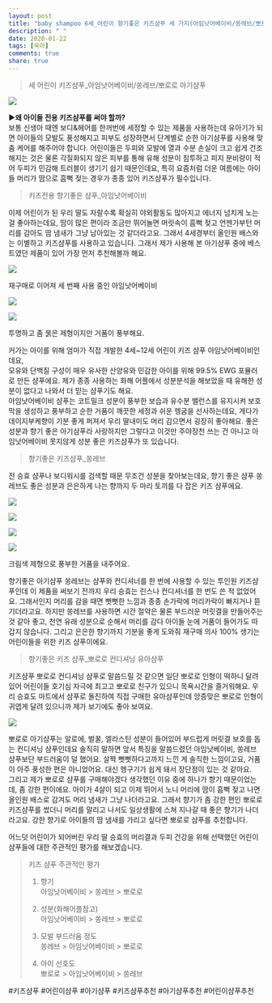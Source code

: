 ```yaml
---
layout: post
title: "baby shampoo 6세_어린이 향기좋은 키즈샴푸 세 가지(아임낫어베이비/쏭레브/뽀로로 아기샴푸 비교, 추천)"
description: " "
date: 2020-01-22
tags: [육아]
comments: true
share: true
---
```



> 세 어린이 키즈샴푸_아임낫어베이비/쏭레브/뽀로로 아기샴푸

![](https://post-phinf.pstatic.net/MjAxOTA3MjJfMTYz/MDAxNTYzNzYxMjY3MzUw.azjmUPDI1eFdmbhQCknlH-Ua2RO_F8a22aeTKeUPhekg.kJu5S3mSv7Q_gOMsBEVhvNZ-dfO95e-9I0zjSlUphs8g.JPEG/image_2007730071563761244731.jpg?type=w1200)

**▶왜 아이들 전용 키즈샴푸를 써야 할까?**  
보통 신생아 때엔 보디&헤어를 한꺼번에 세정할 수 있는 제품을 사용하는데 유아기가 되면 아이들의 모발도 풍성해지고 피부도 성장하면서 단계별로 순한 아기샴푸를 사용해 맞춤 케어를 해주어야 합니다. 어린이들은 두피와 모발에 열과 수분 손실이 크고 쉽게 건조해지는 것은 물론 각질화되지 않은 피부를 통해 유해 성분이 침투하고 피지 분비량이 적어 두피가 민감해 트러블이 생기기 쉽기 때문인데요, 특히 요즘처럼 더운 여름에는 아이들 머리가 땀으로 흠뻑 젖는 경우가 종종 있어 키즈샴푸가 필수입니다.  
  

> 키즈전용 향기좋은 샴푸_아임낫어베이비

이제 어린이가 된 우리 딸도 자랄수록 확실히 야외활동도 많아지고 에너지 넘치게 노는 걸 좋아하는데요, 땀이 많은 편이라 조금만 뛰어놀면 머릿속이 흠뻑 젖고 언젠가부턴 머리를 감아도 땀 냄새가 그냥 남아있는 것 같더라고요. 그래서 4세경부터 올인원 배스와는 이별하고 키즈샴푸를 사용하고 있습니다. 그래서 제가 사용해 본 아기샴푸 중에 베스트였던 제품이 있어 가장 먼저 추천해볼까 해요.

![](https://post-phinf.pstatic.net/MjAxOTA3MjJfNjUg/MDAxNTYzNzY2OTQ4Mjc0.VfJqbWiMYogiBRn94gRdSYu_OkG06is7Vq_qWmCeYw0g.2DnufGNUvw5XR8jhXJl4A4kIj2pnec_iBUS_KqlC_Jsg.JPEG/image_4031162141563766899871.jpg?type=w1200)

재구매로 이어져 세 번째 사용 중인 아임낫어베이비

![](https://post-phinf.pstatic.net/MjAxOTA3MjJfMzQg/MDAxNTYzNzYzMDgyNzQ0.RjbIdaEX7F4J9a0dBI9G7ngG_lQqIV498jAAzB7CdKIg.OpW-Ui2-vmrk-yoTkAVB_1dgpZ5JoPyv17RM4ldcHXYg.JPEG/KakaoTalk_20190722_113050847.jpg?type=w1200)

![](https://post-phinf.pstatic.net/MjAxOTA3MjJfNjgg/MDAxNTYzNzYzMTA0NzEw.c6yUnXpKsVlwBGIpM7mGVDilhn-o0eTQvVTqK2--RpYg.FcLSp0NCLQa7AhgqYzr88nFNvlq_aR0czI9emG5tNhQg.JPEG/image_3800474751563763082859.jpg?type=w1200)

투명하고 좀 묽은 제형이지만 거품이 풍부해요.

커가는 아이를 위해 엄마가 직접 개발한 4세~12세 어린이 키즈 샴푸 아임낫어베이비인데요,  
모유와 단백질 구성이 매우 유사한 산양유와 민감한 아이를 위해 99.5% EWG 포뮬러로 만든 샴푸에요. 제가 종종 사용하는 화해 어플에서 성분분석을 해보았을 때 유해한 성분이 없다고 나와서 더 믿는 샴푸기도 해요.  
아임낫어베이비 샴푸는 코트밀크 성분이 풍부한 보습과 유수분 밸런스를 유지시켜 보호막을 생성하고 풍부하고 순한 거품이 깨끗한 세정과 쉬운 헹굼을 선사하는데요, 게다가 데이지부케향이 기분 좋게 퍼져서 우리 딸내미도 머리 감으면서 굉장히 좋아해요. 좋은 성분과 향기 좋은 아기샴푸라 사랑하지만 그렇다고 이것만 주야장천 쓰는 건 아니고 아임낫어베이비 못지않게 성분 좋은 키즈샴푸가 또 있습니다.

> 향기좋은 키즈샴푸_쏭레브

전 승효 샴푸나 보디워시를 검색할 때문 무조건 성분을 찾아보는데요, 향기 좋은 샴푸 쏭레브도 좋은 성분과 은은하게 나는 향까지 두 마리 토끼를 다 잡은 키즈 샴푸에요.

![](https://post-phinf.pstatic.net/MjAxOTA3MjJfMjU3/MDAxNTYzNzYzMjQzNTM1.aFyK-YKOEavUFhZL5yScBQpOR0H8fy7R8j0-WuSNbDwg.lSqPA9LwJ8u7_qOfBX5gex_9BoaUkD6PReqa94mI8Pwg.JPEG/image_3903840471563763219534.jpg?type=w1200)

![](https://post-phinf.pstatic.net/MjAxOTA3MjJfMTUw/MDAxNTYzNzYzMjA4NTcx.O3RvohuhKh7wUgJmj-B5QsTgdHrga_g_xQJ6b8b4zWAg.yp58x7h6qrMUoUr-W2E0KaSyrXhYm03c1356IxWmKM4g.JPEG/KakaoTalk_20190722_113054547.jpg?type=w1200)

![](https://post-phinf.pstatic.net/MjAxOTA3MjJfNDYg/MDAxNTYzNzYzMjA4NTg4.g8Y0125MfKvzlwD_58tDfKu0LLM_hm2799moAgj6ukkg.-swWYjPrL_bh5tobqgdWyA28rIzY4BHDTxsqh9sl0Ugg.JPEG/KakaoTalk_20190722_113055015.jpg?type=w1200)

![](https://post-phinf.pstatic.net/MjAxOTA3MjJfMjA1/MDAxNTYzNzYzMjA4NjAw.AVqj6s9EtUIDX1Cm0hCvmwLGMCmIpf_a51aSvspIDB8g.cH9OJqUZ5e9Emqtq6V7kPoHGfky5jMvOtdBd34YiJsog.JPEG/KakaoTalk_20190722_113055489.jpg?type=w1200)

크림색 제형으로 풍부한 거품을 내주어요.

향기좋은 아기샴푸 쏭레브는 샴푸와 컨디셔너를 한 번에 사용할 수 있는 투인원 키즈샴푸인데 이 제품을 써보기 전까지 우리 승효는 린스나 컨디셔너를 한 번도 쓴 적 없었어요. 그래서인지 머리를 감을 때면 뻣뻣한 느낌과 종종 손가락에 머리카락이 빠지거나 뜯기더라고요. 하지만 쏭레브를 사용하면 시간 절약은 물론 부드러운 머릿결을 만들어주는 것 같아 좋고, 천연 유래 성분으로 순해서 머리를 감다 아이들 눈에 거품이 들어가도 따갑지 않습니다. 그리고 은은한 향기까지 기분을 좋게 도와줘 재구매 의사 100% 생기는 어린이들을 위한 키즈 샴푸이에요.  
  

> 향기좋은 키즈 샴푸_뽀로로 컨디셔닝 유아샴푸

키즈샴푸 뽀로로 컨디셔닝 샴푸로 말씀드릴 것 같으면 일단 뽀로로 인형이 떡하니 달려 있어 어린이들 호기심 자극에 최고고 뽀로로 친구가 있으니 목욕시간을 즐거워해요. 우리 승효도 마트에서 샴푸로 돌진하여 직접 구매한 유아샴푸인데 앙증맞은 뽀로로 인형이 귀엽게 달려 있으니까 제가 보기에도 좋아 보여요.

![](https://post-phinf.pstatic.net/MjAxOTA3MjJfMjA0/MDAxNTYzNzYzNDQwNTMz.jDmjxAWOttQG1goWDNLriadP5DHf0EotVwEGc-Zol1Qg.oOq6kqX5XafBYcZoSijYU7PUozSMj8l7BBWUIKyiFkkg.JPEG/KakaoTalk_20190722_113052455.jpg?type=w1200)

뽀로로 아기샴푸는 알로에, 벌꿀, 엘라스틴 성분이 들어있어 부드럽게 머릿결 보호를 돕는 컨디셔닝 샴푸인데요 솔직히 말하면 앞서 특징을 말씀드렸던 아임낫베이비, 쏭레브 샴푸보단 부드러움이 덜 했어요. 살짝 뻣뻣하다고까지 느낀 게 솔직한 느낌이고요, 거품이 아주 풍성한 편은 아니었어요. 대신 헹구기가 쉽게 돼서 장단점이 있는 것 같아요.  
그리고 제가 뽀로로 샴푸를 구매해야겠다 생각했던 이유 중에 하나가 향기 때문이었는데, 좀 강한 편이에요. 아이가 4살이 되고 이제 뛰어서 노니 머리에 땀이 흠뻑 젖고 나면 올인원 배스로 감겨도 머리 냄새가 그냥 나더라고요. 그래서 향기가 좀 강한 편인 뽀로로 키즈샴푸를 썼더니 머리를 말리고 나서도 일상생활에 스쳐 지나갈 때 좋은 향기가 나더라고요. 강한 향기로 아이들의 땀 냄새를 가리고 싶다면 뽀로로 샴푸를 추천합니다.  
  
어느덧 어린이가 되어버린 우리 딸 승효의 머리결과 두피 건강을 위해 선택했던 어린이 샴푸들에 대한 주관적인 평가를 해보겠습니다.  
  

> 키즈 샴푸 주관적인 평가  
>   
> 1. 향기  
> 아임낫어베이비 > 쏭레브 > 뽀로로  
>   
> 2. 성분(화해어플참고)  
> 아임낫어베이비 > 쏭레브 > 뽀로로  
>   
> 3. 모발 부드러움 정도  
> 쏭레브 > 아임낫어베이비 > 뽀로로  
>   
> 4. 아이 선호도  
> 뽀로로 > 아임낫어베이비 > 쏭레브

#키즈샴푸 #어린이샴푸 #아기샴푸 #키즈샴푸추천 #아기샴푸추천 #어린이샴푸추천